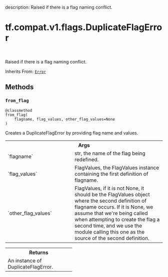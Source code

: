 description: Raised if there is a flag naming conflict.

<div itemscope itemtype="http://developers.google.com/ReferenceObject">
<meta itemprop="name" content="tf.compat.v1.flags.DuplicateFlagError" />
<meta itemprop="path" content="Stable" />
<meta itemprop="property" content="from_flag"/>
</div>

# tf.compat.v1.flags.DuplicateFlagError

<!-- Insert buttons and diff -->

<table class="tfo-notebook-buttons tfo-api nocontent" align="left">

</table>



Raised if there is a flag naming conflict.

Inherits From: [`Error`](../../../../tf/compat/v1/flags/Error.md)

<!-- Placeholder for "Used in" -->


## Methods

<h3 id="from_flag"><code>from_flag</code></h3>

<pre class="devsite-click-to-copy prettyprint lang-py tfo-signature-link">
<code>@classmethod</code>
<code>from_flag(
    flagname, flag_values, other_flag_values=None
)
</code></pre>

Creates a DuplicateFlagError by providing flag name and values.


<!-- Tabular view -->
 <table class="responsive fixed orange">
<colgroup><col width="214px"><col></colgroup>
<tr><th colspan="2">Args</th></tr>

<tr>
<td>
`flagname`
</td>
<td>
str, the name of the flag being redefined.
</td>
</tr><tr>
<td>
`flag_values`
</td>
<td>
FlagValues, the FlagValues instance containing the first
definition of flagname.
</td>
</tr><tr>
<td>
`other_flag_values`
</td>
<td>
FlagValues, if it is not None, it should be the
FlagValues object where the second definition of flagname occurs.
If it is None, we assume that we're being called when attempting
to create the flag a second time, and we use the module calling
this one as the source of the second definition.
</td>
</tr>
</table>



<!-- Tabular view -->
 <table class="responsive fixed orange">
<colgroup><col width="214px"><col></colgroup>
<tr><th colspan="2">Returns</th></tr>
<tr class="alt">
<td colspan="2">
An instance of DuplicateFlagError.
</td>
</tr>

</table>





